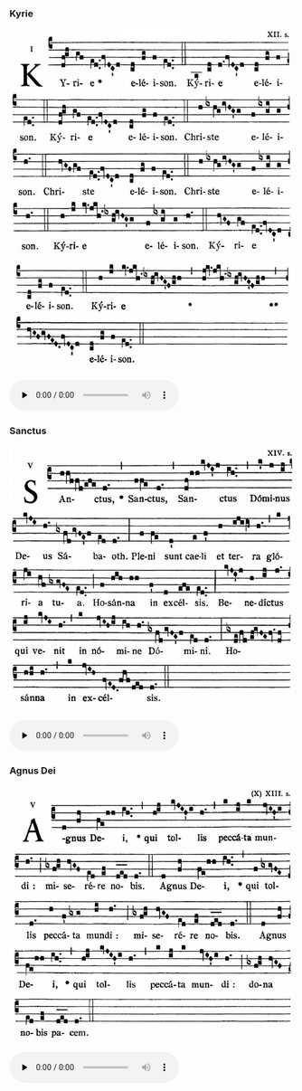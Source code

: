 ### Kyrie

![](images/mass-ix-kyrie.jpg)

<audio src="https://www.ccwatershed.org/audio/djc_09_kyrie_mp3_1/download/" preload="none" controls="controls"></audio>

### Sanctus

![](images/mass-ix-sanctus.jpg)

<audio src="https://www.ccwatershed.org/audio/djc_09_sanctus_mp3_1/download/" preload="none" controls="controls"></audio>

### Agnus Dei

![](images/mass-ix-agnus.jpg)

<audio src="https://www.ccwatershed.org/audio/djc_09_agnus_mp3_1/download/" preload="none" controls="controls"></audio>
